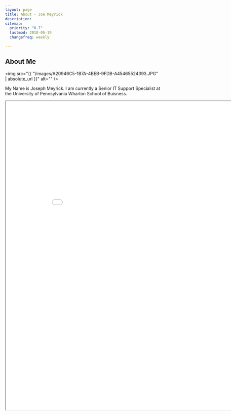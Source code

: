 ```yaml
---
layout: page
title: About - Joe Meyrick
description: 
sitemap:
  priority: "0.7"
  lastmod: 2018-06-19
  changefreq: weekly

---
```

## About Me

<span class="image left"><img src="{{ "/images/A20946C5-1B7A-4BEB-9FDB-A45465524393.JPG" | absolute_url }}" alt="" /></span>

My Name is Joseph Meyrick.  I am currently a Senior IT Support Specialist at the University of Pennsylvania Wharton School of Buisness.

<div class="box">
<p>
<iframe src="{{ "/images/meyrick_resume.pdf" | absolute_url }}" width="900px" height="1000px">This browser does not support PDFs. Please download the PDF to view it: <a href="{{ "/images/meyrick_resume.pdf" | absolute_url }}">Download PDF</a>
</iframe>
</p>
</div>